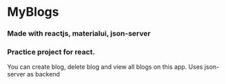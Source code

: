 # MyBlogs

### Made with reactjs, materialui, json-server
### Practice project for react. 

You can create blog, delete blog and view all blogs on this app. Uses json-server as backend
